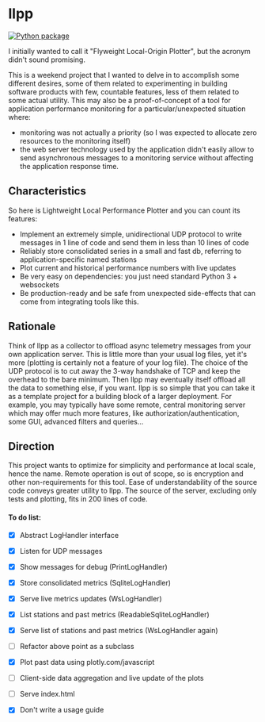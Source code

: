 # llpp

[![Python package](https://github.com/matteoterruzzi/llpp/actions/workflows/python-package.yml/badge.svg)](https://github.com/matteoterruzzi/llpp/actions/workflows/python-package.yml)

I initially wanted to call it "Flyweight Local-Origin Plotter", but the acronym didn't sound promising.

This is a weekend project that I wanted to delve in to accomplish some different desires,
some of them related to experimenting in building software products with few, countable features,
less of them related to some actual utility.
This may also be a proof-of-concept of a tool for application performance monitoring 
for a particular/unexpected situation where:

* monitoring was not actually a priority (so I was expected to allocate zero resources to the monitoring itself)
* the web server technology used by the application didn't easily allow to send asynchronous messages to a monitoring service without affecting the application response time.


## Characteristics

So here is Lightweight Local Performance Plotter and you can count its features:

* Implement an extremely simple, unidirectional UDP protocol to write messages in 1 line of code and send them in less than 10 lines of code
* Reliably store consolidated series in a small and fast db, referring to application-specific named stations
* Plot current and historical performance numbers with live updates
* Be very easy on dependencies: you just need standard Python 3 + websockets
* Be production-ready and be safe from unexpected side-effects that can come from integrating tools like this.


## Rationale

Think of llpp as a collector to offload async telemetry messages from your own application server.
This is little more than your usual log files, yet it's more (plotting is certainly not a feature of your log file).
The choice of the UDP protocol is to cut away the 3-way handshake of TCP and keep the overhead to the bare minimum.
Then llpp may eventually itself offload all the data to something else, if you want.
llpp is so simple that you can take it as a template project for a building block of a larger deployment.
For example, you may typically have some remote, central monitoring server which may offer much more features, 
like authorization/authentication, some GUI, advanced filters and queries...


## Direction

This project wants to optimize for simplicity and performance at local scale, hence the name.
Remote operation is out of scope, so is encryption and other non-requirements for this tool.
Ease of understandability of the source code conveys greater utility to llpp.
The source of the server, excluding only tests and plotting, fits in 200 lines of code.


#### To do list:

- [x] Abstract LogHandler interface
- [x] Listen for UDP messages
- [x] Show messages for debug (PrintLogHandler)
- [x] Store consolidated metrics (SqliteLogHandler)
- [x] Serve live metrics updates (WsLogHandler)
- [x] List stations and past metrics (ReadableSqliteLogHandler)
- [x] Serve list of stations and past metrics (WsLogHandler again)
- [ ] Refactor above point as a subclass
- [x] Plot past data using plotly.com/javascript
- [ ] Client-side data aggregation and live update of the plots
- [ ] Serve index.html
- [x] Don't write a usage guide

